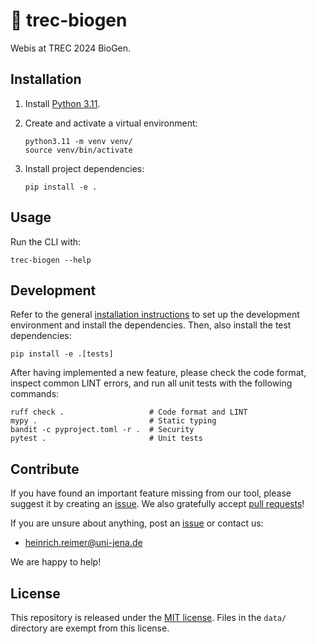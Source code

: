 # 🏥 trec-biogen

Webis at TREC 2024 BioGen.

## Installation

1. Install [Python 3.11](https://python.org/downloads/).
2. Create and activate a virtual environment:

    ```shell
    python3.11 -m venv venv/
    source venv/bin/activate
    ```

3. Install project dependencies:

    ```shell
    pip install -e .
    ```

## Usage

Run the CLI with:

```shell
trec-biogen --help
```

## Development

Refer to the general [installation instructions](#installation) to set up the development environment and install the dependencies.
Then, also install the test dependencies:

```shell
pip install -e .[tests]
```

After having implemented a new feature, please check the code format, inspect common LINT errors, and run all unit tests with the following commands:

```shell
ruff check .                   # Code format and LINT
mypy .                         # Static typing
bandit -c pyproject.toml -r .  # Security
pytest .                       # Unit tests
```

## Contribute

If you have found an important feature missing from our tool, please suggest it by creating an [issue](https://github.com/heinrichreimer/trec-biogen/issues). We also gratefully accept [pull requests](https://github.com/heinrichreimer/trec-biogen/pulls)!

If you are unsure about anything, post an [issue](https://github.com/heinrichreimer/trec-biogen/issues/new) or contact us:

- [heinrich.reimer@uni-jena.de](mailto:heinrich.reimer@uni-jena.de)

We are happy to help!

## License

This repository is released under the [MIT license](LICENSE).
Files in the `data/` directory are exempt from this license.
